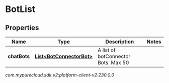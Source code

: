 # BotList


## Properties

| Name | Type | Description | Notes |
| ------------ | ------------- | ------------- | ------------- |
| **chatBots** | [**List&lt;BotConnectorBot&gt;**](BotConnectorBot) | A list of botConnector Bots. Max 50 |  |




_com.mypurecloud.sdk.v2:platform-client-v2:230.0.0_
